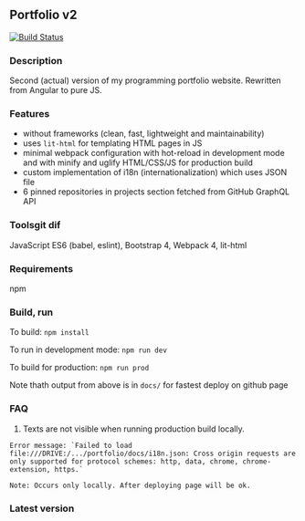 ## Portfolio v2
[![Build Status](https://travis-ci.org/twistezo/portfolio.svg?branch=master)](https://travis-ci.org/twistezo/portfolio)

### Description
Second (actual) version of my programming portfolio website. Rewritten from Angular to pure JS.

### Features
- without frameworks (clean, fast, lightweight and maintainability)
- uses `lit-html` for templating HTML pages in JS
- minimal webpack configuration with hot-reload in development mode and with minify and uglify HTML/CSS/JS for production build
- custom implementation of i18n (internationalization) which uses JSON file
- 6 pinned repositories in projects section fetched from GitHub GraphQL API

### Toolsgit dif
JavaScript ES6 (babel, eslint), Bootstrap 4, Webpack 4, lit-html

### Requirements
npm

### Build, run
To build: `npm install`

To run in development mode: `npm run dev`

To build for production: `npm run prod`

Note thath output from above is in `docs/` for fastest deploy on github page

### FAQ
1. Texts are not visible when running production build locally.
```
Error message: `Failed to load file:///DRIVE:/.../portfolio/docs/i18n.json: Cross origin requests are only supported for protocol schemes: http, data, chrome, chrome-extension, https.`

Note: Occurs only locally. After deploying page will be ok.
```

### Latest version



